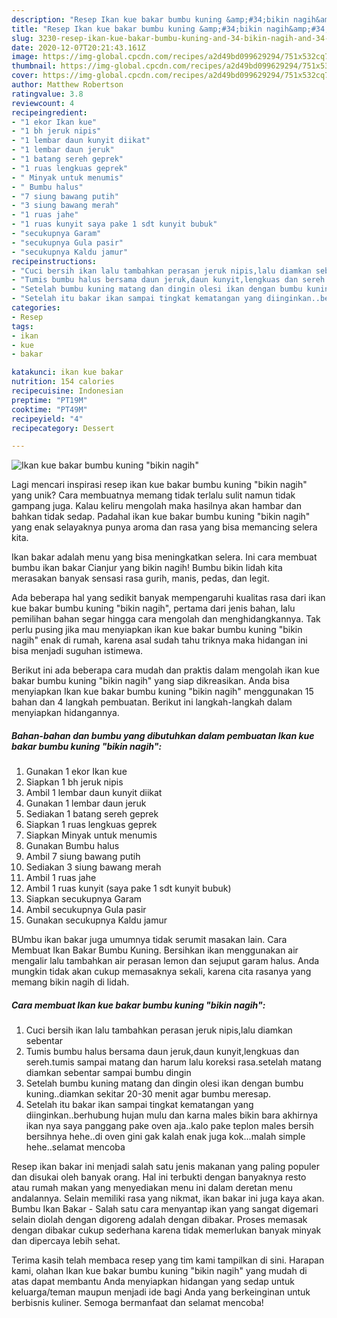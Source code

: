 ```yaml
---
description: "Resep Ikan kue bakar bumbu kuning &amp;#34;bikin nagih&amp;#34;, Bikin Ngiler"
title: "Resep Ikan kue bakar bumbu kuning &amp;#34;bikin nagih&amp;#34;, Bikin Ngiler"
slug: 3230-resep-ikan-kue-bakar-bumbu-kuning-and-34-bikin-nagih-and-34-bikin-ngiler
date: 2020-12-07T20:21:43.161Z
image: https://img-global.cpcdn.com/recipes/a2d49bd099629294/751x532cq70/ikan-kue-bakar-bumbu-kuning-bikin-nagih-foto-resep-utama.jpg
thumbnail: https://img-global.cpcdn.com/recipes/a2d49bd099629294/751x532cq70/ikan-kue-bakar-bumbu-kuning-bikin-nagih-foto-resep-utama.jpg
cover: https://img-global.cpcdn.com/recipes/a2d49bd099629294/751x532cq70/ikan-kue-bakar-bumbu-kuning-bikin-nagih-foto-resep-utama.jpg
author: Matthew Robertson
ratingvalue: 3.8
reviewcount: 4
recipeingredient:
- "1 ekor Ikan kue"
- "1 bh jeruk nipis"
- "1 lembar daun kunyit diikat"
- "1 lembar daun jeruk"
- "1 batang sereh geprek"
- "1 ruas lengkuas geprek"
- " Minyak untuk menumis"
- " Bumbu halus"
- "7 siung bawang putih"
- "3 siung bawang merah"
- "1 ruas jahe"
- "1 ruas kunyit saya pake 1 sdt kunyit bubuk"
- "secukupnya Garam"
- "secukupnya Gula pasir"
- "secukupnya Kaldu jamur"
recipeinstructions:
- "Cuci bersih ikan lalu tambahkan perasan jeruk nipis,lalu diamkan sebentar"
- "Tumis bumbu halus bersama daun jeruk,daun kunyit,lengkuas dan sereh.tumis sampai matang dan harum lalu koreksi rasa.setelah matang diamkan sebentar sampai bumbu dingin"
- "Setelah bumbu kuning matang dan dingin olesi ikan dengan bumbu kuning..diamkan sekitar 20-30 menit agar bumbu meresap."
- "Setelah itu bakar ikan sampai tingkat kematangan yang diinginkan..berhubung hujan mulu dan karna males bikin bara akhirnya ikan nya saya panggang pake oven aja..kalo pake teplon males bersih bersihnya hehe..di oven gini gak kalah enak juga kok...malah simple hehe..selamat mencoba"
categories:
- Resep
tags:
- ikan
- kue
- bakar

katakunci: ikan kue bakar 
nutrition: 154 calories
recipecuisine: Indonesian
preptime: "PT19M"
cooktime: "PT49M"
recipeyield: "4"
recipecategory: Dessert

---
```



![Ikan kue bakar bumbu kuning &#34;bikin nagih&#34;](https://img-global.cpcdn.com/recipes/a2d49bd099629294/751x532cq70/ikan-kue-bakar-bumbu-kuning-bikin-nagih-foto-resep-utama.jpg)

Lagi mencari inspirasi resep ikan kue bakar bumbu kuning &#34;bikin nagih&#34; yang unik? Cara membuatnya memang tidak terlalu sulit namun tidak gampang juga. Kalau keliru mengolah maka hasilnya akan hambar dan bahkan tidak sedap. Padahal ikan kue bakar bumbu kuning &#34;bikin nagih&#34; yang enak selayaknya punya aroma dan rasa yang bisa memancing selera kita.

Ikan bakar adalah menu yang bisa meningkatkan selera. Ini cara membuat bumbu ikan bakar Cianjur yang bikin nagih! Bumbu bikin lidah kita merasakan banyak sensasi rasa gurih, manis, pedas, dan legit.

Ada beberapa hal yang sedikit banyak mempengaruhi kualitas rasa dari ikan kue bakar bumbu kuning &#34;bikin nagih&#34;, pertama dari jenis bahan, lalu pemilihan bahan segar hingga cara mengolah dan menghidangkannya. Tak perlu pusing jika mau menyiapkan ikan kue bakar bumbu kuning &#34;bikin nagih&#34; enak di rumah, karena asal sudah tahu triknya maka hidangan ini bisa menjadi suguhan istimewa.


Berikut ini ada beberapa cara mudah dan praktis dalam mengolah ikan kue bakar bumbu kuning &#34;bikin nagih&#34; yang siap dikreasikan. Anda bisa menyiapkan Ikan kue bakar bumbu kuning &#34;bikin nagih&#34; menggunakan 15 bahan dan 4 langkah pembuatan. Berikut ini langkah-langkah dalam menyiapkan hidangannya.

<!--inarticleads1-->

##### Bahan-bahan dan bumbu yang dibutuhkan dalam pembuatan Ikan kue bakar bumbu kuning &#34;bikin nagih&#34;:

1. Gunakan 1 ekor Ikan kue
1. Siapkan 1 bh jeruk nipis
1. Ambil 1 lembar daun kunyit diikat
1. Gunakan 1 lembar daun jeruk
1. Sediakan 1 batang sereh geprek
1. Siapkan 1 ruas lengkuas geprek
1. Siapkan  Minyak untuk menumis
1. Gunakan  Bumbu halus
1. Ambil 7 siung bawang putih
1. Sediakan 3 siung bawang merah
1. Ambil 1 ruas jahe
1. Ambil 1 ruas kunyit (saya pake 1 sdt kunyit bubuk)
1. Siapkan secukupnya Garam
1. Ambil secukupnya Gula pasir
1. Gunakan secukupnya Kaldu jamur


BUmbu ikan bakar juga umumnya tidak serumit masakan lain. Cara Membuat Ikan Bakar Bumbu Kuning. Bersihkan ikan menggunakan air mengalir lalu tambahkan air perasan lemon dan sejuput garam halus. Anda mungkin tidak akan cukup memasaknya sekali, karena cita rasanya yang memang bikin nagih di lidah. 

<!--inarticleads2-->

##### Cara membuat Ikan kue bakar bumbu kuning &#34;bikin nagih&#34;:

1. Cuci bersih ikan lalu tambahkan perasan jeruk nipis,lalu diamkan sebentar
1. Tumis bumbu halus bersama daun jeruk,daun kunyit,lengkuas dan sereh.tumis sampai matang dan harum lalu koreksi rasa.setelah matang diamkan sebentar sampai bumbu dingin
1. Setelah bumbu kuning matang dan dingin olesi ikan dengan bumbu kuning..diamkan sekitar 20-30 menit agar bumbu meresap.
1. Setelah itu bakar ikan sampai tingkat kematangan yang diinginkan..berhubung hujan mulu dan karna males bikin bara akhirnya ikan nya saya panggang pake oven aja..kalo pake teplon males bersih bersihnya hehe..di oven gini gak kalah enak juga kok...malah simple hehe..selamat mencoba


Resep ikan bakar ini menjadi salah satu jenis makanan yang paling populer dan disukai oleh banyak orang. Hal ini terbukti dengan banyaknya resto atau rumah makan yang menyediakan menu ini dalam deretan menu andalannya. Selain memiliki rasa yang nikmat, ikan bakar ini juga kaya akan. Bumbu Ikan Bakar - Salah satu cara menyantap ikan yang sangat digemari selain diolah dengan digoreng adalah dengan dibakar. Proses memasak dengan dibakar cukup sederhana karena tidak memerlukan banyak minyak dan dipercaya lebih sehat. 

Terima kasih telah membaca resep yang tim kami tampilkan di sini. Harapan kami, olahan Ikan kue bakar bumbu kuning &#34;bikin nagih&#34; yang mudah di atas dapat membantu Anda menyiapkan hidangan yang sedap untuk keluarga/teman maupun menjadi ide bagi Anda yang berkeinginan untuk berbisnis kuliner. Semoga bermanfaat dan selamat mencoba!
